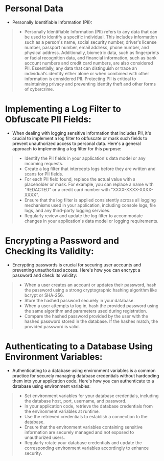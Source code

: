 # Personal Data
* Personally Identifiable Information (PII):
> * Personally Identifiable Information (PII) refers to any data that can be used to identify a specific individual. This includes information such as a person's name, social security number, driver's license number, passport number, email address, phone number, and physical address. Additionally, biometric data, such as fingerprints or facial recognition data, and financial information, such as bank account numbers and credit card numbers, are also considered PII. Essentially, any data that can distinguish or trace an individual's identity either alone or when combined with other information is considered PII. Protecting PII is critical to maintaining privacy and preventing identity theft and other forms of cybercrime.

# Implementing a Log Filter to Obfuscate PII Fields:
* When dealing with logging sensitive information that includes PII, it's crucial to implement a log filter to obfuscate or mask such fields to prevent unauthorized access to personal data. Here's a general approach to implementing a log filter for this purpose:
> * Identify the PII fields in your application's data model or any incoming requests.
> * Create a log filter that intercepts logs before they are written and scans for PII fields.
> * For each PII field found, replace the actual value with a placeholder or mask. For example, you can replace a name with "REDACTED" or a credit card number with "XXXX-XXXX-XXXX-XXXX".
> * Ensure that the log filter is applied consistently across all logging mechanisms used in your application, including console logs, file logs, and any third-party logging services.
> * Regularly review and update the log filter to accommodate changes in your application's data model or logging requirements.

# Encrypting a Password and Checking its Validity:
* Encrypting passwords is crucial for securing user accounts and preventing unauthorized access. Here's how you can encrypt a password and check its validity:
> * When a user creates an account or updates their password, hash the password using a strong cryptographic hashing algorithm like bcrypt or SHA-256.
> * Store the hashed password securely in your database.
> * When a user attempts to log in, hash the provided password using the same algorithm and parameters used during registration.
> * Compare the hashed password provided by the user with the hashed password stored in the database. If the hashes match, the provided password is valid.

# Authenticating to a Database Using Environment Variables:
* Authenticating to a database using environment variables is a common practice for securely managing database credentials without hardcoding them into your application code. Here's how you can authenticate to a database using environment variables:
> * Set environment variables for your database credentials, including the database host, port, username, and password.
> * In your application code, retrieve the database credentials from the environment variables at runtime.
> * Use the retrieved credentials to establish a connection to the database.
> * Ensure that the environment variables containing sensitive information are securely managed and not exposed to unauthorized users.
> * Regularly rotate your database credentials and update the corresponding environment variables accordingly to enhance security.
